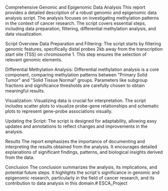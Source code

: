 Comprehensive Genomic and Epigenomic Data Analysis
This report provides a detailed description of a robust genomic and epigenomic data analysis script. The analysis focuses on investigating methylation patterns in the context of cancer research. The script covers essential steps, including data preparation, filtering, differential methylation analysis, and data visualization.

Script Overview
Data Preparation and Filtering: The script starts by filtering genomic features, specifically distal probes 2kb away from the transcription start site (TSS) on chromosome 1. This step ensures the selection of relevant genomic elements.

Differential Methylation Analysis: Differential methylation analysis is a core component, comparing methylation patterns between "Primary Solid Tumor" and "Solid Tissue Normal" groups. Parameters like subgroup fractions and significance thresholds are carefully chosen to obtain meaningful results.

Visualization: Visualizing data is crucial for interpretation. The script includes scatter plots to visualize probe-gene relationships and schematic plots to represent gene-probe associations visually.

Updating the Script: The script is designed for adaptability, allowing easy updates and annotations to reflect changes and improvements in the analysis.

Results
The report emphasizes the importance of documenting and interpreting the results obtained from the analysis. It encourages detailed explanations of significant findings, patterns, and biological insights derived from the data.

Conclusion
The conclusion summarizes the analysis, its implications, and potential future steps. It highlights the script's significance in genomic and epigenomic research, particularly in the field of cancer research, and its contribution to data analysis in this domain.# ESCA_Project
